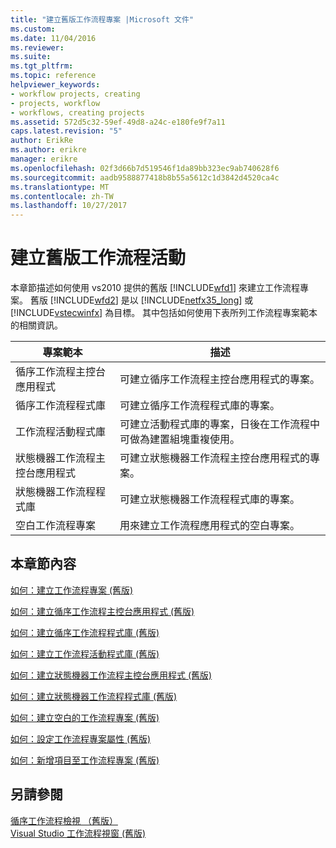 ```yaml
---
title: "建立舊版工作流程專案 |Microsoft 文件"
ms.custom: 
ms.date: 11/04/2016
ms.reviewer: 
ms.suite: 
ms.tgt_pltfrm: 
ms.topic: reference
helpviewer_keywords:
- workflow projects, creating
- projects, workflow
- workflows, creating projects
ms.assetid: 572d5c32-59ef-49d8-a24c-e180fe9f7a11
caps.latest.revision: "5"
author: ErikRe
ms.author: erikre
manager: erikre
ms.openlocfilehash: 02f3d66b7d519546f1da89bb323ec9ab740628f6
ms.sourcegitcommit: aadb9588877418b8b55a5612c1d3842d4520ca4c
ms.translationtype: MT
ms.contentlocale: zh-TW
ms.lasthandoff: 10/27/2017
---
```

# <a name="creating-legacy-workflow-projects"></a>建立舊版工作流程活動
本章節描述如何使用 vs2010 提供的舊版 [!INCLUDE[wfd1](../workflow-designer/includes/wfd1_md.md)] 來建立工作流程專案。 舊版 [!INCLUDE[wfd2](../workflow-designer/includes/wfd2_md.md)] 是以 [!INCLUDE[netfx35_long](../workflow-designer/includes/netfx35_long_md.md)] 或 [!INCLUDE[vstecwinfx](../workflow-designer/includes/vstecwinfx_md.md)] 為目標。 其中包括如何使用下表所列工作流程專案範本的相關資訊。  
  
|專案範本|描述|  
|----------------------|-----------------|  
|循序工作流程主控台應用程式|可建立循序工作流程主控台應用程式的專案。|  
|循序工作流程程式庫|可建立循序工作流程程式庫的專案。|  
|工作流程活動程式庫|可建立活動程式庫的專案，日後在工作流程中可做為建置組塊重複使用。|  
|狀態機器工作流程主控台應用程式|可建立狀態機器工作流程主控台應用程式的專案。|  
|狀態機器工作流程程式庫|可建立狀態機器工作流程程式庫的專案。|  
|空白工作流程專案|用來建立工作流程應用程式的空白專案。|  
  
## <a name="in-this-section"></a>本章節內容  
 [如何：建立工作流程專案 (舊版)](../workflow-designer/how-to-create-workflow-projects-legacy.md)  
  
 [如何：建立循序工作流程主控台應用程式 (舊版)](../workflow-designer/how-to-create-sequential-workflow-console-applications-legacy.md)  
  
 [如何：建立循序工作流程程式庫 (舊版)](../workflow-designer/how-to-create-a-sequential-workflow-library-legacy.md)  
  
 [如何：建立工作流程活動程式庫 (舊版)](../workflow-designer/how-to-create-a-workflow-activity-library-legacy.md)  
  
 [如何：建立狀態機器工作流程主控台應用程式 (舊版)](../workflow-designer/how-to-create-state-machine-workflow-console-applications-legacy.md)  
  
 [如何：建立狀態機器工作流程程式庫 (舊版)](../workflow-designer/how-to-create-a-state-machine-workflow-library-legacy.md)  
  
 [如何：建立空白的工作流程專案 (舊版)](../workflow-designer/how-to-create-an-empty-workflow-project-legacy.md)  
  
 [如何：設定工作流程專案屬性 (舊版)](../workflow-designer/how-to-configure-workflow-project-properties-legacy.md)  
  
 [如何：新增項目至工作流程專案 (舊版)](../workflow-designer/how-to-add-a-new-item-to-a-workflow-project-legacy.md)  
  
## <a name="see-also"></a>另請參閱  
 [循序工作流程檢視 （舊版）](../workflow-designer/sequential-workflow-views-legacy.md)   
 [Visual Studio 工作流程視窗 (舊版)](../workflow-designer/visual-studio-workflow-windows-legacy.md)